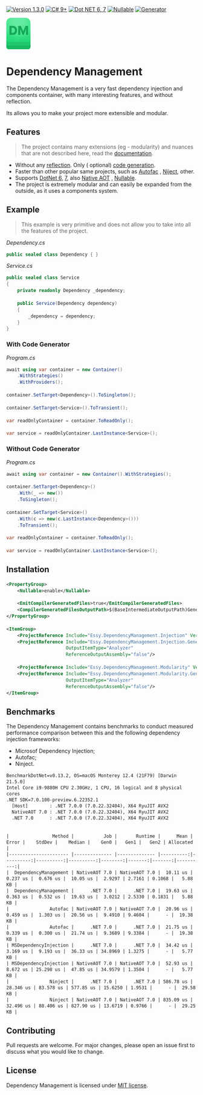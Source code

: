 [![Version 1.3.0](https://img.shields.io/static/v1?label=version&message=1.3.0&color=21C96E&style=for-the-badge)](https://www.nuget.org/profiles/essy-ecosystem)
[![C# 9+](https://img.shields.io/static/v1?label=Csharp&message=9%2B&color=21C96E&style=for-the-badge)](https://dotnet.microsoft.com)
[![Dot NET 6, 7](https://img.shields.io/static/v1?label=DOTNET&message=6,7&color=21C96E&style=for-the-badge)](https://dotnet.microsoft.com)
[![Nullable](https://img.shields.io/static/v1?label=&message=Nullable&color=21C96E&style=for-the-badge)](https://docs.microsoft.com/en-us/dotnet/csharp/nullable-references)
[![Generator](https://img.shields.io/static/v1?label=&message=Generator&color=21C96E&style=for-the-badge)](https://docs.microsoft.com/en-us/dotnet/csharp/roslyn-sdk/source-generators-overview)

<a href="https://www.nuget.org/profiles/essy-ecosystem">
    <img src="Assets/icon-128-preview.png" alt="NuGet" width="64" />
</a>

# Dependency Management

The Dependency Management is a very fast dependency injection and components container, with many interesting features,
and without reflection.

Its allows you to make your project more extensible and modular.

## Features

> The project contains many extensions (eg - modularity) and nuances that are not described here, read
> the [documentation]().

- Without any [reflection](https://docs.microsoft.com/en-us/dotnet/csharp/programming-guide/concepts/reflection). Only (
  optional) [code generation](https://docs.microsoft.com/en-us/dotnet/csharp/roslyn-sdk/source-generators-overview).
- Faster than other popular same projects, such as [Autofac](https://github.com/autofac/Autofac)
  , [Niject](https://github.com/ninject/Ninject), other.
- Supports [DotNet 6](https://dotnet.microsoft.com), [7](https://dotnet.microsoft.com),
  also [Native AOT](https://docs.microsoft.com/en-us/dotnet/core/deploying/native-aot)
  , [Nullable](https://docs.microsoft.com/en-us/dotnet/csharp/nullable-references).
- The project is extremely modular and can easily be expanded from the outside, as it uses a components system.

## Example

> This example is very primitive and does not allow you to take into all the features of the project.

*Dependency.cs*

```C#
public sealed class Dependency { }
```

*Service.cs*

```C#
public sealed class Service
{
    private readonly Dependency _dependency;

    public Service(Dependency dependency)
    {
        _dependency = dependency;
    }
}
```

### With Code Generator

*Program.cs*

```C#
await using var container = new Container()
    .WithStrategies()
    .WithProviders();

container.SetTarget<Dependency>().ToSingleton();

container.SetTarget<Service>().ToTransient();

var readOnlyContainer = container.ToReadOnly();

var service = readOnlyContainer.LastInstance<Service>();
```

### Without Code Generator

*Program.cs*

```C#
await using var container = new Container().WithStrategies();

container.SetTarget<Dependency>()
    .With(_ => new())
    .ToSingleton();

container.SetTarget<Service>()
    .With(c => new(c.LastInstance<Dependency>()))
    .ToTransient();

var readOnlyContainer = container.ToReadOnly();

var service = readOnlyContainer.LastInstance<Service>();
```

## Installation

```xml
<PropertyGroup>
    <Nullable>enable</Nullable>
  
    <EmitCompilerGeneratedFiles>true</EmitCompilerGeneratedFiles>
    <CompilerGeneratedFilesOutputPath>$(BaseIntermediateOutputPath)Generated</CompilerGeneratedFilesOutputPath>
</PropertyGroup>

<ItemGroup>
    <ProjectReference Include="Essy.DependencyManagement.Injection" Version="1.3.0"/>
    <ProjectReference Include="Essy.DependencyManagement.Injection.Generator" Version="1.3.0" 
                      OutputItemType="Analyzer" 
                      ReferenceOutputAssembly="false"/>
    
    <ProjectReference Include="Essy.DependencyManagement.Modularity" Version="1.3.0"/>
    <ProjectReference Include="Essy.DependencyManagement.Modularity.Generator" Version="1.3.0" 
                      OutputItemType="Analyzer" 
                      ReferenceOutputAssembly="false"/>
</ItemGroup>
```

## Benchmarks

The Dependency Management contains benchmarks to conduct measured performance comparison between this and the following dependency injection frameworks:

- Microsof Dependency Injection;
- Autofac;
- Ninject.

```
BenchmarkDotNet=v0.13.2, OS=macOS Monterey 12.4 (21F79) [Darwin 21.5.0]
Intel Core i9-9880H CPU 2.30GHz, 1 CPU, 16 logical and 8 physical cores
.NET SDK=7.0.100-preview.6.22352.1
  [Host]        : .NET 7.0.0 (7.0.22.32404), X64 RyuJIT AVX2
  NativeAOT 7.0 : .NET 7.0.0 (7.0.22.32404), X64 RyuJIT AVX2
  .NET 7.0      : .NET 7.0.0 (7.0.22.32404), X64 RyuJIT AVX2


|                Method |           Job |       Runtime |      Mean |     Error |    StdDev |    Median |    Gen0 |   Gen1 |   Gen2 | Allocated |
|---------------------- |-------------- |-------------- |----------:|----------:|----------:|----------:|--------:|-------:|-------:|----------:|
|  DependencyManagement | NativeAOT 7.0 | NativeAOT 7.0 |  10.11 us |  0.237 us |  0.676 us |  10.05 us |  2.9297 | 2.7161 | 0.1068 |   5.88 KB |
|  DependencyManagement |      .NET 7.0 |      .NET 7.0 |  19.63 us |  0.363 us |  0.532 us |  19.63 us |  3.0212 | 2.5330 | 0.1831 |   5.88 KB |
|               Autofac | NativeAOT 7.0 | NativeAOT 7.0 |  20.96 us |  0.459 us |  1.303 us |  20.56 us |  9.4910 | 9.4604 |      - |  19.38 KB |
|               Autofac |      .NET 7.0 |      .NET 7.0 |  21.75 us |  0.339 us |  0.300 us |  21.74 us |  9.3689 | 9.3384 |      - |  19.38 KB |
| MSDependencyInjection |      .NET 7.0 |      .NET 7.0 |  34.42 us |  3.169 us |  9.193 us |  36.33 us | 34.8969 | 1.3275 |      - |   5.77 KB |
| MSDependencyInjection | NativeAOT 7.0 | NativeAOT 7.0 |  52.93 us |  8.672 us | 25.298 us |  47.85 us | 34.9579 | 1.3504 |      - |   5.77 KB |
|               Ninject |      .NET 7.0 |      .NET 7.0 | 586.78 us | 28.346 us | 83.578 us | 577.85 us | 15.6250 | 1.9531 |      - |  29.58 KB |
|               Ninject | NativeAOT 7.0 | NativeAOT 7.0 | 835.09 us | 32.496 us | 88.406 us | 827.90 us | 13.6719 | 0.9766 |      - |  29.25 KB |
```

## Contributing

Pull requests are welcome. For major changes, please open an issue first to discuss what you would like to change.

## License

Dependency Management is licensed under [MIT license](License.txt).
